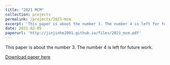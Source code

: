 ```yaml
---
title: "2021 MCM"
collection: projects
permalink: /projects/2021-mcm
excerpt: 'This paper is about the number 3. The number 4 is left for future work.'
date: 2021-02-05
paperurl: 'http://jinjinhe2001.github.io/files/2021_mcm.pdf'
---
```

This paper is about the number 3. The number 4 is left for future work.

[Download paper here](http://jinjinhe2001.github.io/files/2021_mcm.pdf)
